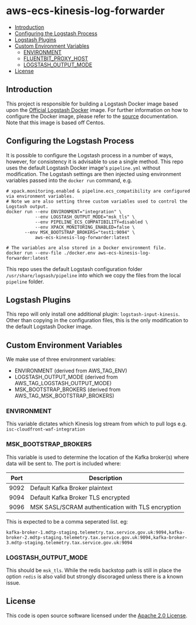 # aws-ecs-kinesis-log-forwarder

<!-- toc -->

- [Introduction](#introduction)
- [Configuring the Logstash Process](#configuring-the-logstash-process)
- [Logstash Plugins](#logstash-plugins)
- [Custom Environment Variables](#custom-environment-variables)
  * [ENVIRONMENT](#environment)
  * [FLUENTBIT_PROXY_HOST](#fluentbit_proxy_host)
  * [LOGSTASH_OUTPUT_MODE](#logstash_output_mode)
- [License](#license)

<!-- tocstop -->

## Introduction

This project is responsible for building a Logstash Docker image based upon the
[Official Logstash Docker](https://hub.docker.com/_/logstash) image. For further information on how to configure the
Docker image, please refer to the [source](https://www.elastic.co/guide/en/logstash/current/docker-config.html)
documentation. Note that this image is based off Centos.

## Configuring the Logstash Process

It is possible to configure the Logstash process in a number of ways, however, for consistency it is advisable to use a
single method. This repo uses the default Logstash Docker image's `pipeline.yml` without modification. The Logstash
settings are then injected using environment variables passed into the `docker run` command, e.g.

```shell
# xpack.monitoring.enabled & pipeline.ecs_compatibility are configured via environment variables.
# Note we are also setting three custom variables used to control the Logstash output.
docker run --env ENVIRONMENT="integration" \
           --env LOGSTASH_OUTPUT_MODE="msk_tls" \
           --env PIPELINE_ECS_COMPATIBILITY=disabled \
           --env XPACK_MONITORING_ENABLED=false \
	   --env MSK_BOOTSTRAP_BROKERS="test1:9094" \
           aws-ecs-kinesis-log-forwarder:latest

# The variables are also stored in a Docker environment file.
docker run --env-file ./docker.env aws-ecs-kinesis-log-forwarder:latest

```

This repo uses the default Logstash configuration folder `/usr/share/logsash/pipeline` into which we copy the files
from the local `pipeline` folder.

## Logstash Plugins

This repo will only install one additional plugin: `logstash-input-kinesis`. Other than copying in the configuration
files, this is the only modification to the default Logstash Docker image.

## Custom Environment Variables

We make use of three environment variables:
* ENVIRONMENT (derived from AWS_TAG_ENV)
* LOGSTASH_OUTPUT_MODE (derived from AWS_TAG_LOGSTASH_OUTPUT_MODE)
* MSK_BOOTSTRAP_BROKERS (derived from AWS_TAG_MSK_BOOTSTRAP_BROKERS)

### ENVIRONMENT
This variable dictates which Kinesis log stream from which to pull logs e.g. `isc-cloudfront-waf-integration`

### MSK_BOOTSTRAP_BROKERS
This variable is used to determine the location of the Kafka broker(s) where data will be sent to. The port is included where:

| Port | Description |
|------|-------------|
| 9092 | Default Kafka Broker plaintext |
| 9094 | Default Kafka Broker TLS encrypted |
| 9096 | MSK SASL/SCRAM authentication with TLS encryption |

This is expected to be a comma seperated list. eg:

```
kafka-broker-1.mdtp-staging.telemetry.tax.service.gov.uk:9094,kafka-broker-2.mdtp-staging.telemetry.tax.service.gov.uk:9094,kafka-broker-3.mdtp-staging.telemetry.tax.service.gov.uk:9094
```

### LOGSTASH_OUTPUT_MODE
This should be `msk_tls`. While the redis backstop path is still in place the option `redis` is also valid but strongly discoraged unless there is a known issue.

## License

This code is open source software licensed under the [Apache 2.0 License]("http://www.apache.org/licenses/LICENSE-2.0.html").
